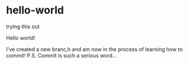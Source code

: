 # hello-world
trying this out

Hello world!

I've created a new branc,h and am now in the process of learning how to commit!
P.S. Commit is such a serious word...
